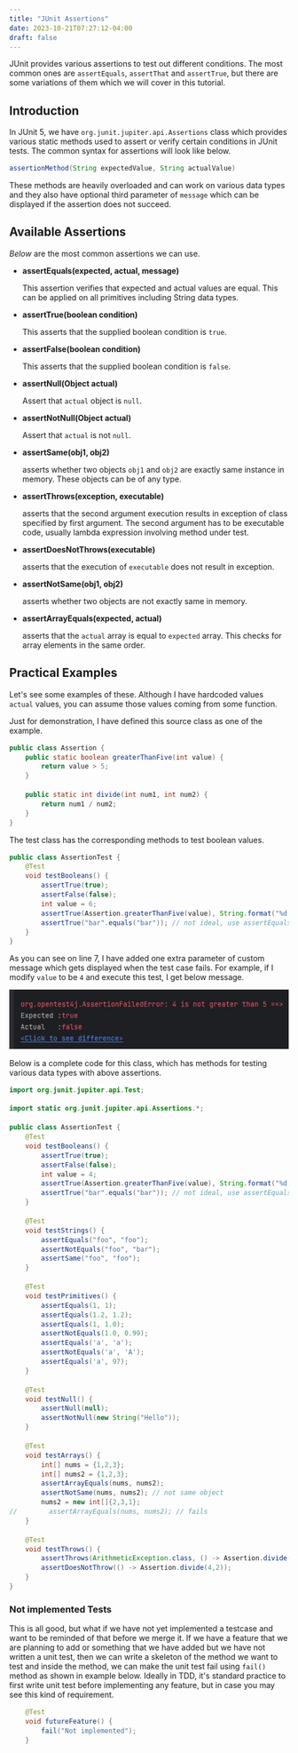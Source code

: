 ```yaml
---
title: "JUnit Assertions"
date: 2023-10-21T07:27:12-04:00
draft: false
---
```


JUnit provides various assertions to test out different conditions. The most common ones are `assertEquals`, `assertThat` and `assertTrue`, but there are some variations of them which we will cover in this tutorial.
<!--more-->

## Introduction
In JUnit 5, we have `org.junit.jupiter.api.Assertions` class which provides various static methods used to assert or verify certain conditions in JUnit tests. The common syntax for assertions will look like below.

```java
assertionMethod(String expectedValue, String actualValue)
```

These methods are heavily overloaded and can work on various data types and they also have optional third parameter of `message` which can be displayed if the assertion does not succeed.

## Available Assertions

*Below* are the most common assertions we can use.

- **assertEquals(expected, actual, message)**

    This assertion verifies that expected and actual values are equal. This can be applied on all primitives including String data types.
- **assertTrue(boolean condition)**

    This asserts that the supplied boolean condition is `true`.
- **assertFalse(boolean condition)**

    This asserts that the supplied boolean condition is `false`.
- **assertNull(Object actual)**

    Assert that `actual` object is `null`.
- **assertNotNull(Object actual)**

    Assert that `actual` is not `null`.

- **assertSame(obj1, obj2)**

    asserts whether two objects `obj1` and `obj2` are exactly same instance in memory. These objects can be of any type.

- **assertThrows(exception, executable)**

    asserts that the second argument execution results in exception of class specified by first argument. The second argument has to be executable code, usually lambda expression involving method under test.

- **assertDoesNotThrows(executable)**

    asserts that the execution of `executable` does not result in exception.

- **assertNotSame(obj1, obj2)**

    asserts whether two objects are not exactly same in memory.
- **assertArrayEquals(expected, actual)**

    asserts that the `actual` array is equal to `expected` array. This checks for array elements in the same order.

## Practical Examples

Let's see some examples of these. Although I have hardcoded values `actual` values, you can assume those values coming from some function.

Just for demonstration, I have defined this source class as one of the example.

```java
public class Assertion {
    public static boolean greaterThanFive(int value) {
        return value > 5;
    }

    public static int divide(int num1, int num2) {
        return num1 / num2;
    }
}
```

The test class has the corresponding methods to test boolean values.

```java
public class AssertionTest {
    @Test
    void testBooleans() {
        assertTrue(true);
        assertFalse(false);
        int value = 6;
        assertTrue(Assertion.greaterThanFive(value), String.format("%d is not greater than 5", value));
        assertTrue("bar".equals("bar")); // not ideal, use assertEquals
    }
}
```

As you can see on line 7, I have added one extra parameter of custom message which gets displayed when the test case fails. For example, if I modify `value` to be `4` and execute this test, I get below message.

![Displaying Custom Error messages](custom-message.JPG "Custom Error Message on Failure")

Below is a complete code for this class, which has methods for testing various data types with above assertions.

```java
import org.junit.jupiter.api.Test;

import static org.junit.jupiter.api.Assertions.*;

public class AssertionTest {
    @Test
    void testBooleans() {
        assertTrue(true);
        assertFalse(false);
        int value = 4;
        assertTrue(Assertion.greaterThanFive(value), String.format("%d is not greater than 5", value));
        assertTrue("bar".equals("bar")); // not ideal, use assertEquals
    }

    @Test
    void testStrings() {
        assertEquals("foo", "foo");
        assertNotEquals("foo", "bar");
        assertSame("foo", "foo");
    }

    @Test
    void testPrimitives() {
        assertEquals(1, 1);
        assertEquals(1.2, 1.2);
        assertEquals(1, 1.0);
        assertNotEquals(1.0, 0.99);
        assertEquals('a', 'a');
        assertNotEquals('a', 'A');
        assertEquals('a', 97);
    }

    @Test
    void testNull() {
        assertNull(null);
        assertNotNull(new String("Hello"));
    }

    @Test
    void testArrays() {
        int[] nums = {1,2,3};
        int[] nums2 = {1,2,3};
        assertArrayEquals(nums, nums2);
        assertNotSame(nums, nums2); // not same object
        nums2 = new int[]{2,3,1};
//        assertArrayEquals(nums, nums2); // fails
    }

    @Test
    void testThrows() {
        assertThrows(ArithmeticException.class, () -> Assertion.divide(2,0));
        assertDoesNotThrow(() -> Assertion.divide(4,2));
    }
}
```

### Not implemented Tests

This is all good, but what if we have not yet implemented a testcase and want to be reminded of that before we merge it. If we have a feature that we are planning to add or something that we have added but we have not written a unit test, then we can write a skeleton of the method we want to test and inside the method, we can make the unit test fail using `fail()` method as shown in example below. Ideally in TDD, it's standard practice to first write unit test before implementing any feature, but in case you may see this kind of requirement.

```java
    @Test
    void futureFeature() {
        fail("Not implemented");
    }
```